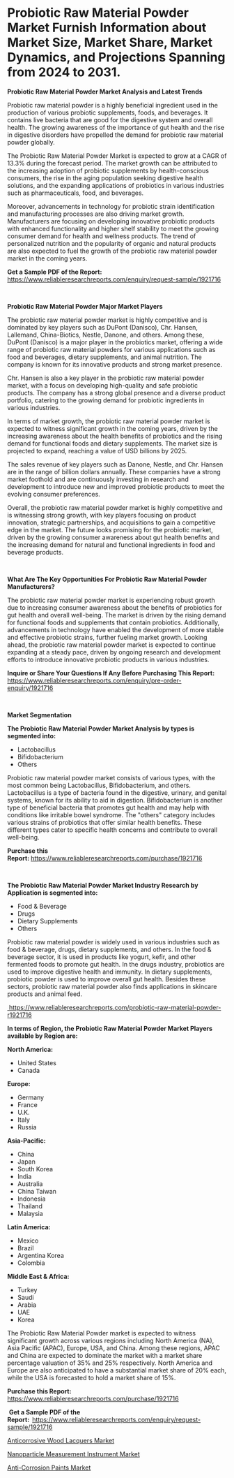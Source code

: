 <p><h1>Probiotic Raw Material Powder Market Furnish Information about Market Size, Market Share, Market Dynamics, and Projections Spanning from 2024 to 2031.</h1></p><p><strong>Probiotic Raw Material Powder Market Analysis and Latest Trends</strong></p>
<p><p>Probiotic raw material powder is a highly beneficial ingredient used in the production of various probiotic supplements, foods, and beverages. It contains live bacteria that are good for the digestive system and overall health. The growing awareness of the importance of gut health and the rise in digestive disorders have propelled the demand for probiotic raw material powder globally.</p><p>The Probiotic Raw Material Powder Market is expected to grow at a CAGR of 13.3% during the forecast period. The market growth can be attributed to the increasing adoption of probiotic supplements by health-conscious consumers, the rise in the aging population seeking digestive health solutions, and the expanding applications of probiotics in various industries such as pharmaceuticals, food, and beverages.</p><p>Moreover, advancements in technology for probiotic strain identification and manufacturing processes are also driving market growth. Manufacturers are focusing on developing innovative probiotic products with enhanced functionality and higher shelf stability to meet the growing consumer demand for health and wellness products. The trend of personalized nutrition and the popularity of organic and natural products are also expected to fuel the growth of the probiotic raw material powder market in the coming years.</p></p>
<p><strong>Get a Sample PDF of the Report:&nbsp;</strong> <a href="https://www.reliableresearchreports.com/enquiry/request-sample/1921716">https://www.reliableresearchreports.com/enquiry/request-sample/1921716</a></p>
<p>&nbsp;</p>
<p><strong>Probiotic Raw Material Powder Major Market Players</strong></p>
<p><p>The probiotic raw material powder market is highly competitive and is dominated by key players such as DuPont (Danisco), Chr. Hansen, Lallemand, China-Biotics, Nestle, Danone, and others. Among these, DuPont (Danisco) is a major player in the probiotics market, offering a wide range of probiotic raw material powders for various applications such as food and beverages, dietary supplements, and animal nutrition. The company is known for its innovative products and strong market presence.</p><p>Chr. Hansen is also a key player in the probiotic raw material powder market, with a focus on developing high-quality and safe probiotic products. The company has a strong global presence and a diverse product portfolio, catering to the growing demand for probiotic ingredients in various industries.</p><p>In terms of market growth, the probiotic raw material powder market is expected to witness significant growth in the coming years, driven by the increasing awareness about the health benefits of probiotics and the rising demand for functional foods and dietary supplements. The market size is projected to expand, reaching a value of USD billions by 2025.</p><p>The sales revenue of key players such as Danone, Nestle, and Chr. Hansen are in the range of billion dollars annually. These companies have a strong market foothold and are continuously investing in research and development to introduce new and improved probiotic products to meet the evolving consumer preferences.</p><p>Overall, the probiotic raw material powder market is highly competitive and is witnessing strong growth, with key players focusing on product innovation, strategic partnerships, and acquisitions to gain a competitive edge in the market. The future looks promising for the probiotic market, driven by the growing consumer awareness about gut health benefits and the increasing demand for natural and functional ingredients in food and beverage products.</p></p>
<p>&nbsp;</p>
<p><strong>What Are The Key Opportunities For Probiotic Raw Material Powder Manufacturers?</strong></p>
<p><p>The probiotic raw material powder market is experiencing robust growth due to increasing consumer awareness about the benefits of probiotics for gut health and overall well-being. The market is driven by the rising demand for functional foods and supplements that contain probiotics. Additionally, advancements in technology have enabled the development of more stable and effective probiotic strains, further fueling market growth. Looking ahead, the probiotic raw material powder market is expected to continue expanding at a steady pace, driven by ongoing research and development efforts to introduce innovative probiotic products in various industries.</p></p>
<p><strong>Inquire or Share Your Questions If Any Before Purchasing This Report:</strong> <a href="https://www.reliableresearchreports.com/enquiry/pre-order-enquiry/1921716">https://www.reliableresearchreports.com/enquiry/pre-order-enquiry/1921716</a></p>
<p>&nbsp;</p>
<p><strong>Market Segmentation</strong></p>
<p><strong>The Probiotic Raw Material Powder Market Analysis by types is segmented into:</strong></p>
<p><ul><li>Lactobacillus</li><li>Bifidobacterium</li><li>Others</li></ul></p>
<p><p>Probiotic raw material powder market consists of various types, with the most common being Lactobacillus, Bifidobacterium, and others. Lactobacillus is a type of bacteria found in the digestive, urinary, and genital systems, known for its ability to aid in digestion. Bifidobacterium is another type of beneficial bacteria that promotes gut health and may help with conditions like irritable bowel syndrome. The "others" category includes various strains of probiotics that offer similar health benefits. These different types cater to specific health concerns and contribute to overall well-being.</p></p>
<p><strong>Purchase this Report:&nbsp;</strong><a href="https://www.reliableresearchreports.com/purchase/1921716">https://www.reliableresearchreports.com/purchase/1921716</a></p>
<p>&nbsp;</p>
<p><strong>The Probiotic Raw Material Powder Market Industry Research by Application is segmented into:</strong></p>
<p><ul><li>Food & Beverage</li><li>Drugs</li><li>Dietary Supplements</li><li>Others</li></ul></p>
<p><p>Probiotic raw material powder is widely used in various industries such as food & beverage, drugs, dietary supplements, and others. In the food & beverage sector, it is used in products like yogurt, kefir, and other fermented foods to promote gut health. In the drugs industry, probiotics are used to improve digestive health and immunity. In dietary supplements, probiotic powder is used to improve overall gut health. Besides these sectors, probiotic raw material powder also finds applications in skincare products and animal feed.</p></p>
<p><a href="https://www.reliableresearchreports.com/probiotic-raw-material-powder-r1921716">&nbsp;https://www.reliableresearchreports.com/probiotic-raw-material-powder-r1921716</a></p>
<p><strong>In terms of Region, the Probiotic Raw Material Powder Market Players available by Region are:</strong></p>
<p>
    <p> <strong> North America: </strong>
        <ul>
            <li>United States</li>
            <li>Canada</li>
        </ul>
        </p> 
    <p> <strong> Europe: </strong>
        <ul>
            <li>Germany</li>
            <li>France</li>
            <li>U.K.</li>
            <li>Italy</li>
            <li>Russia</li>
        </ul>
        </p> 
    <p> <strong> Asia-Pacific: </strong>
        <ul>
            <li>China</li>
            <li>Japan</li>
            <li>South Korea</li>
            <li>India</li>
            <li>Australia</li>
            <li>China Taiwan</li>
            <li>Indonesia</li>
            <li>Thailand</li>
            <li>Malaysia</li>
        </ul>
        </p> 
    <p> <strong> Latin America: </strong>
        <ul>
            <li>Mexico</li>
            <li>Brazil</li>
            <li>Argentina Korea</li>
            <li>Colombia</li>
        </ul>
        </p> 
    <p> <strong> Middle East & Africa: </strong>
        <ul>
            <li>Turkey</li>
            <li>Saudi</li>
            <li>Arabia</li>
            <li>UAE</li>
            <li>Korea</li>
        </ul>
    </p>
    </p>
<p><p>The Probiotic Raw Material Powder market is expected to witness significant growth across various regions including North America (NA), Asia Pacific (APAC), Europe, USA, and China. Among these regions, APAC and China are expected to dominate the market with a market share percentage valuation of 35% and 25% respectively. North America and Europe are also anticipated to have a substantial market share of 20% each, while the USA is forecasted to hold a market share of 15%.</p></p>
<p><strong>Purchase this Report: </strong><a href="https://www.reliableresearchreports.com/purchase/1921716">https://www.reliableresearchreports.com/purchase/1921716</a></p>
<p>&nbsp;<strong>Get a Sample PDF of the Report:&nbsp;&nbsp;</strong><a href="https://www.reliableresearchreports.com/enquiry/request-sample/1921716">https://www.reliableresearchreports.com/enquiry/request-sample/1921716</a></p>
<p><strong></strong></p>
<p><p><a href="https://github.com/nusratjahan12006/Market-Research-Report-List-1/blob/main/anticorrosive-wood-lacquers-market.md">Anticorrosive Wood Lacquers Market</a></p><p><a href="https://view.publitas.com/reportprime-1/nanoparticle-measurement-instrument-market-investigation-industry-evolution-and-forecast-till-2031/">Nanoparticle Measurement Instrument Market</a></p><p><a href="https://github.com/mdhefjumiah/Market-Research-Report-List-1/blob/main/anti-corrosion-paints-market.md">Anti-Corrosion Paints Market</a></p></p>